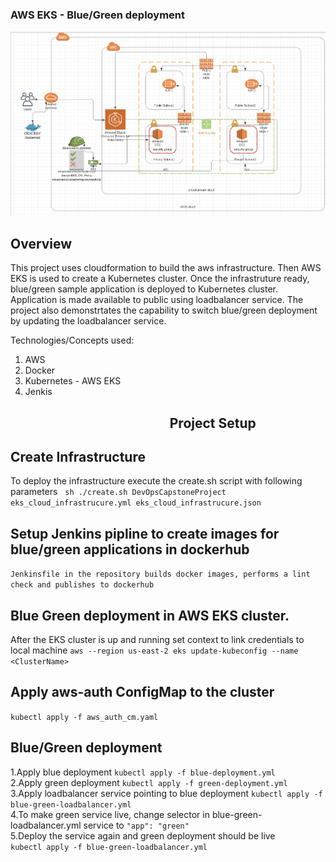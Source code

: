 ### AWS EKS - Blue/Green deployment

![img-1](images/1-Diagram_EKS_blue_green_deployment.png)

## Overview
This project uses cloudformation to build the aws infrastructure. Then AWS EKS is used to create a Kubernetes cluster. Once the infrastruture ready, blue/green sample application is deployed to Kubernetes cluster. Application is made available to public using loadbalancer service. The project also demonstrtates the capability to switch blue/green deployment by updating the loadbalancer service.

Technologies/Concepts used:
1. AWS
2. Docker
3. Kubernetes - AWS EKS 
4. Jenkis

## &emsp; &emsp; &emsp; &emsp; &emsp; &emsp; &emsp; &emsp; &emsp; &emsp;Project Setup

## Create Infrastructure
To deploy the infrastructure execute the create.sh script with following parameters &nbsp;
``` sh ./create.sh DevOpsCapstoneProject eks_cloud_infrastrucure.yml eks_cloud_infrastrucure.json ```

## Setup Jenkins pipline to create images for blue/green applications in dockerhub
```Jenkinsfile in the repository builds docker images, performs a lint check and publishes to dockerhub```

## Blue Green deployment in AWS EKS cluster.
After the EKS cluster is up and running set context to link credentials to local machine
```aws --region us-east-2 eks update-kubeconfig --name <ClusterName>```

## Apply aws-auth ConfigMap to the cluster
```kubectl apply -f aws_auth_cm.yaml```

## Blue/Green deployment
1.Apply blue deployment ```kubectl apply -f blue-deployment.yml```<br />
2.Apply green deployment ```kubectl apply -f green-deployment.yml```<br />
3.Apply loadbalancer service pointing to blue deployment ```kubectl apply -f blue-green-loadbalancer.yml```<br />
4.To make green service live, change selector in blue-green-loadbalancer.yml service to ```"app": "green"``` <br />
5.Deploy the service again and green deployment should be live<br />
```kubectl apply -f blue-green-loadbalancer.yml```
